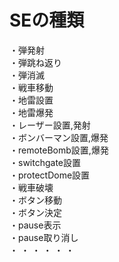 # SEの種類

・弾発射  
・弾跳ね返り  
・弾消滅  
・戦車移動  
・地雷設置  
・地雷爆発  
・レーザー設置,発射  
・ボンバーマン設置,爆発  
・remoteBomb設置,爆発  
・switchgate設置  
・protectDome設置  
・戦車破壊  
・ボタン移動  
・ボタン決定  
・pause表示  
・pause取り消し  
・
・
・
・
・
・
